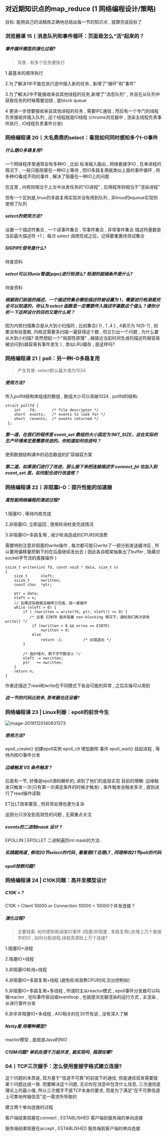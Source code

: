 ## 对近期知识点的map_reduce (1 网络编程设计/策略)


目标: 能用自己的话精炼正确地总结出每一节的知识点 , 就算完成目标了


### 浏览器课 15丨消息队列和事件循环：页面是怎么“活”起来的？



##### 事件循环模型的演化过程?

>  背景 : 有多个任务要执行



1.最基本的顺序执行

2.为了解决1中不能在执行途中插入新的任务 , 新增了"循环"和"事件"

3.为了解决2中不能接收来自其他线程的任务,新增了"消息队列" , 并且在从队列中获取任务的时候需要加锁 , 是block queue

4 更进一步想要接收来自其他进程的任务 , 需要IPC通信 , 然后有一个专门的线程负责接收并插入队列 , 这个线程就是IO线程  (chrome浏览器中 , 渲染主线程负责事件执行 , IO线程负责事件分发)



### 网络编程课 20丨大名⿍⿍的select：看我如何同时感知多个I-O事件



##### 什么是IO多路复用?

一个网络程序里通常会有多种IO , 比如 标准输入输出 , 网络套接字IO , 在单进程的情况下 , 一般只能阻塞在一种IO上等待 , 而IO多路复用就类似上面的事件循环 , 将多种IO看成不同的事件 , 解决了阻塞在一种IO上的问题

在这里 , 内核则相当于上文中派发任务的"IO进程"  , 应用程序则相当于"渲染进程"

但有一个区别是,linux的多路复用实现并没有用到队列 ,  非linux的kqueue实现则使用了队列



##### select的使用方法?
设置一个描述符集合 , 一个读事件集合 , 写事件集合 , 异常事件集合 
描述符基数是当前最大描述符 +1；
每次 select 调用完成之后，记得要重置待测试集合



##### SIGPIPE信号是什么?

待查资料



##### select可以对unix管道(pipe)进行检测么? 检测的就绪条件是什么?

待查资料



##### 根据我们前面的描述，一个描述符集合哪些描述符被设置为 1，需要进行检测是完全可以知道的，你认为 select 函数里一定需要传入描述字基数这个值么？请你分析一下这样设计的目的又是什么呢？

因为内核扫描集合是从大到小扫描的 , 比如集合{ 0 , 1 ,4 } ,  4表示为 fd[5-1] , 如果没有给基数, 内核还需要多扫描一遍获得这个数 , 但又引出一个问题 , 为什么要从大到小扫描? 突然想起一个"局部性原理" , 越接近当前时间生成的描述符越容易被访问到(越容易有事件发生 ) , 类似LRU缓存 , 是这样吗?



### 网络编程课 21丨poll：另一种I-O多路复用

> 产生背景: select默认最大值为1024



##### 使用方法?

传入pollfd结构体组成的数组 , 数组大小可以突破1024 , pollfd的结构:

```
struct pollfd {
    int    fd;       /* file descriptor */
    short  events;   /* events to look for */
    short  revents;  /* events returned */
 };
```



##### 第一道，在我们的程序里 event_set 数组的大小固定为 INIT_SIZE，这在实际的生产环境肯定是需要改进的。你知道如何改进吗？

使用数据结构课中的动态数组的扩容缩容方案



##### 第二道，如果我们进行了改进，那么接下来把连接描述字 connect_fd 也加入到 event_set 里，如何配合进行改造呢？



### 网络编程课 22丨非阻塞I-O：提升性能的加速器



##### 高性能网络编程的演进过程?

1.阻塞IO , 等待内核完成

2.非阻塞IO, 立即返回 ,  使用轮询检查完成情况

3.非阻塞IO+多路复用 , 减少轮询造成的CPU时间浪费

需要特别注意非阻塞的write操作 , 每次都可能只write了一部分到发送缓冲区 , 所以要用偏移量把剩下的在后面继续发出去 ( 因此各自框架抽象出了buffer , 隐藏对socket字节流的直接操作 )

```
ssize_t writen(int fd, const void * data, size_t n)
{
    size_t      nleft;
    ssize_t     nwritten;
    const char  *ptr;
 
    ptr = data;
    nleft = n;
    // 如果还有数据没被拷贝完成，就一直循环
    while (nleft > 0) {
        if ( (nwritten = write(fd, ptr, nleft)) <= 0) {
           /* 这里 EINTR 是非阻塞 non-blocking 情况下，通知我们再次调用 write() */
            if (nwritten < 0 && errno == EINTR)
                nwritten = 0;      
            else
                return -1;         /* 出错退出 */
        }
 
        /* 指针增大，剩下字节数变小 */
        nleft -= nwritten;
        ptr   += nwritten;
    }
    return n;
}
```

作者还描述了read和write在不同模式下各自可能的异常 , 之后实操可以用到



##### 这一节的代码比较多, 思考题也还没看?





### 网络编程课 23 | Linux利器：epoll的前世今生

![image-20191120140931373](/Users/mojave/MY_CAREER_LIFE/Tech-Note/imgs/浏览器工作原理与实践总结/image-20191120140931373.png)



##### 使用方法?

epoll_create() 创建epoll实例
epoll_ctl 增加删除 事件
epoll_wait() 挂起进程 , 等待内核IO事件分发



##### 边缘触发 VS 条件触发 ?

后面有一节, 好像是epoll源码解析的, 讲到了他们的底层实现
目前的理解: 边缘触发只触发一次(只有第一次满足条件的时候才触发) , 条件触发会触发多次 , 直到进行了read操作读取

ET比LT效率要高 , 但异常处理也更为复杂

这部分只涉及到高效性的问题 , 无需重点关注



##### events的二进制mask 设计 ?
EPOLLIN | EPOLLET
二进制遍历int mask的方法: 



##### 实践题两道 , 修改20节select的代码 , 看看是ET还是LT ,  同理修改21节poll的代码



##### epoll惊群问题?





### 网络编程课 24 | C10K问题：高并发模型设计



##### C10K = ?

C10K = Client 10000 or Connection 10000 =  10000个并发连接 ?



##### 演化过程?

> 主要线索: 如何感知和调度IO事件 (阻塞/非阻塞 , 多路复用),处理上万个套接字的IO  , 如何分配进程,线程资源给上万个连接?



1.阻塞IO+进程



2.阻塞IO+线程



3.非阻塞IO轮询+线程



4.非阻塞IO+多路复用+线程   (避免轮询浪费CPU时间,交出控制权)



5.非阻塞IO+多路复用+多线程 , 所谓的主从reactor模式 , epoll事件分发器可以叫做reactor , 也叫事件驱动或eventloop , 也就是浏览器渲染的运行方式 , 主渲染 , 从进行事件分发



6.异步非阻塞IO+多线程 , AIO相关的在30节有说 , 没有深入了解



##### Netty是 用哪种模型?

reactor模型 , 底层是Java的NIO



##### C10M问题? 单机处理千万级并发 , 能实现吗 , 瓶颈在哪?





### 04丨TCP三次握手：怎么使用套接字格式建立连接?



这个问题的本质是, 双方基于"信道不可靠"的前提下的通信, 但是通信双发需要就某个问题达成一致. 而要解决这个问题, 无论你在消息中包含什么信息, 三次通信是理论上的最小值. 所以三次握手不是TCP本身的要求, 而是为了满足"在不可靠信道上可靠地传输信息"这一需求所导致的



建立两个单向连接的过程

客户端结束阻塞在connect  , ESTABLISHED 客户端到服务端的单向连接

服务端结束阻塞在accept , ESTABLISHED 服务端到客户端的单向连接